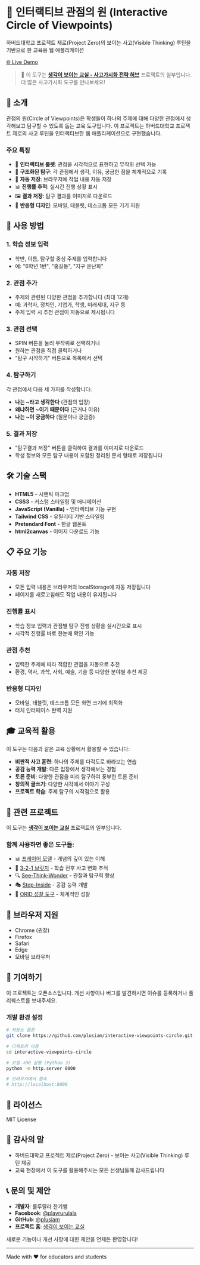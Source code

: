 # 🎯 인터랙티브 관점의 원 (Interactive Circle of Viewpoints)

하버드대학교 프로젝트 제로(Project Zero)의 보이는 사고(Visible Thinking) 루틴을 기반으로 한 교육용 웹 애플리케이션

[🌐 Live Demo](https://plusiam.github.io/interactive-viewpoints-circle/)

> 🧠 이 도구는 **[생각이 보이는 교실 - 사고가시화 전략 허브](https://plusiam.github.io/edu-thinking-toolkit/)** 프로젝트의 일부입니다. 더 많은 사고가시화 도구를 만나보세요!

## 📖 소개

관점의 원(Circle of Viewpoints)은 학생들이 하나의 주제에 대해 다양한 관점에서 생각해보고 탐구할 수 있도록 돕는 교육 도구입니다. 이 프로젝트는 하버드대학교 프로젝트 제로의 사고 루틴을 인터랙티브한 웹 애플리케이션으로 구현했습니다.

### 주요 특징
- 🎡 **인터랙티브 룰렛**: 관점을 시각적으로 표현하고 무작위 선택 가능
- 📝 **구조화된 탐구**: 각 관점에서 생각, 이유, 궁금한 점을 체계적으로 기록
- 💾 **자동 저장**: 브라우저에 작업 내용 자동 저장
- 📊 **진행률 추적**: 실시간 진행 상황 표시
- 🖼️ **결과 저장**: 탐구 결과를 이미지로 다운로드
- 📱 **반응형 디자인**: 모바일, 태블릿, 데스크톱 모든 기기 지원

## 🚀 사용 방법

### 1. 학습 정보 입력
- 학반, 이름, 탐구할 중심 주제를 입력합니다
- 예: "6학년 1반", "홍길동", "지구 온난화"

### 2. 관점 추가
- 주제와 관련된 다양한 관점을 추가합니다 (최대 12개)
- 예: 과학자, 정치인, 기업가, 학생, 미래세대, 지구 등
- 주제 입력 시 추천 관점이 자동으로 제시됩니다

### 3. 관점 선택
- SPIN 버튼을 눌러 무작위로 선택하거나
- 원하는 관점을 직접 클릭하거나
- "탐구 시작하기" 버튼으로 목록에서 선택

### 4. 탐구하기
각 관점에서 다음 세 가지를 작성합니다:
- **나는 ~라고 생각한다** (관점의 입장)
- **왜냐하면 ~이기 때문이다** (근거나 이유)
- **나는 ~이 궁금하다** (질문이나 궁금증)

### 5. 결과 저장
- "탐구결과 저장" 버튼을 클릭하여 결과를 이미지로 다운로드
- 학생 정보와 모든 탐구 내용이 포함된 정리된 문서 형태로 저장됩니다

## 🛠️ 기술 스택

- **HTML5** - 시맨틱 마크업
- **CSS3** - 커스텀 스타일링 및 애니메이션
- **JavaScript (Vanilla)** - 인터랙티브 기능 구현
- **Tailwind CSS** - 유틸리티 기반 스타일링
- **Pretendard Font** - 한글 웹폰트
- **html2canvas** - 이미지 다운로드 기능

## 📋 주요 기능

### 자동 저장
- 모든 입력 내용은 브라우저의 localStorage에 자동 저장됩니다
- 페이지를 새로고침해도 작업 내용이 유지됩니다

### 진행률 표시
- 학습 정보 입력과 관점별 탐구 진행 상황을 실시간으로 표시
- 시각적 진행률 바로 한눈에 확인 가능

### 관점 추천
- 입력한 주제에 따라 적합한 관점을 자동으로 추천
- 환경, 역사, 과학, 사회, 예술, 기술 등 다양한 분야별 추천 제공

### 반응형 디자인
- 모바일, 태블릿, 데스크톱 모든 화면 크기에 최적화
- 터치 인터페이스 완벽 지원

## 🎓 교육적 활용

이 도구는 다음과 같은 교육 상황에서 활용할 수 있습니다:

- **비판적 사고 훈련**: 하나의 주제를 다각도로 바라보는 연습
- **공감 능력 개발**: 다른 입장에서 생각해보는 경험
- **토론 준비**: 다양한 관점을 미리 탐구하여 풍부한 토론 준비
- **창의적 글쓰기**: 다양한 시각에서 이야기 구성
- **프로젝트 학습**: 주제 탐구의 시작점으로 활용

## 🧠 관련 프로젝트

이 도구는 **[생각이 보이는 교실](https://plusiam.github.io/edu-thinking-toolkit/)** 프로젝트의 일부입니다.

### 함께 사용하면 좋은 도구들:
- 📊 [프레이어 모델](https://plusiam.github.io/frayer-model-worksheet/) - 개념의 깊이 있는 이해
- 🌉 [3-2-1 브릿지](https://plusiam.github.io/321-bridge-worksheet/) - 학습 전후 사고 변화 추적
- 🔍 [See-Think-Wonder](https://plusiam.github.io/see-think-wonder-worksheet/) - 관찰과 탐구력 향상
- 🎭 [Step-Inside](https://plusiam.github.io/step-inside-worksheet/) - 공감 능력 개발
- 🎯 [ORID 성찰 도구](https://plusiam.github.io/orid-reflection-tool/) - 체계적인 성찰

## 📱 브라우저 지원

- Chrome (권장)
- Firefox
- Safari
- Edge
- 모바일 브라우저

## 🤝 기여하기

이 프로젝트는 오픈소스입니다. 개선 사항이나 버그를 발견하시면 이슈를 등록하거나 풀 리퀘스트를 보내주세요.

### 개발 환경 설정
```bash
# 저장소 클론
git clone https://github.com/plusiam/interactive-viewpoints-circle.git

# 디렉토리 이동
cd interactive-viewpoints-circle

# 로컬 서버 실행 (Python 3)
python -m http.server 8000

# 브라우저에서 접속
# http://localhost:8000
```

## 📄 라이선스

MIT License

## 🙏 감사의 말

- 하버드대학교 프로젝트 제로(Project Zero) - 보이는 사고(Visible Thinking) 루틴 제공
- 교육 현장에서 이 도구를 활용해주시는 모든 선생님들께 감사드립니다

## 📞 문의 및 제안

- **개발자**: 룰루랄라 한기쌤
- **Facebook**: [@playrurulala](https://www.facebook.com/playrurulala)
- **GitHub**: [@plusiam](https://github.com/plusiam)
- **프로젝트 홈**: [생각이 보이는 교실](https://plusiam.github.io/edu-thinking-toolkit/)

새로운 기능이나 개선 사항에 대한 제안을 언제든 환영합니다!

---

Made with ❤️ for educators and students